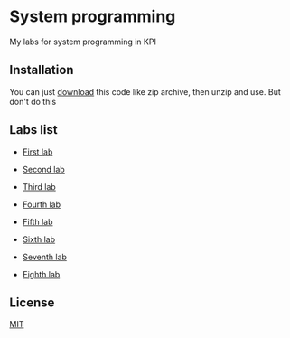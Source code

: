 # System programming

My labs for system programming in KPI

## Installation

You can just [download](https://github.com/mezgoodle/numericalMethods_labs/archive/master.zip) this code like zip archive, then unzip and use. But don't do this

## Labs list

* [First lab](https://github.com/mezgoodle/System-programming/tree/master/Lab1)
  
* [Second lab](https://github.com/mezgoodle/System-programming/tree/master/Lab2)

* [Third lab](https://github.com/mezgoodle/System-programming/tree/master/Lab3)

* [Fourth lab](https://github.com/mezgoodle/System-programming/tree/master/Lab4)

* [Fifth lab](https://github.com/mezgoodle/System-programming/tree/master/Lab5)

* [Sixth lab](https://github.com/mezgoodle/System-programming/tree/master/Lab6)

* [Seventh lab](https://github.com/mezgoodle/System-programming/tree/master/Lab7)

* [Eighth lab](https://github.com/mezgoodle/System-programming/tree/master/Lab8)

## License

[MIT](https://choosealicense.com/licenses/mit/)

